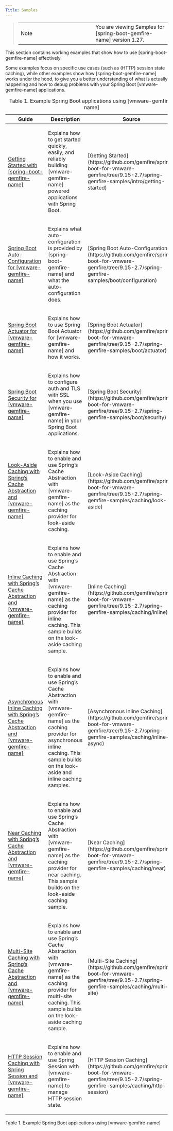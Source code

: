 ```yaml
---
Title: Samples
---
```


<!-- 
 Copyright (c) VMware, Inc. 2022. All rights reserved.
 Licensed to the Apache Software Foundation (ASF) under one or more contributor license
 agreements. See the NOTICE file distributed with this work for additional information regarding
 copyright ownership. The ASF licenses this file to You under the Apache License, Version 2.0 (the
 "License"); you may not use this file except in compliance with the License. You may obtain a
 copy of the License at
 
 http://www.apache.org/licenses/LICENSE-2.0
 
 Unless required by applicable law or agreed to in writing, software distributed under the License
 is distributed on an "AS IS" BASIS, WITHOUT WARRANTIES OR CONDITIONS OF ANY KIND, either express
 or implied. See the License for the specific language governing permissions and limitations under
 the License.
-->



> 
>
> <table>
> <colgroup>
> <col style="width: 50%" />
> <col style="width: 50%" />
> </colgroup>
> <tbody>
> <tr class="odd">
> <td class="icon">
> Note
> </td>
> <td class="content">You are viewing Samples for [spring-boot-gemfire-name] version 1.27.</td>
> </tr>
> </tbody>
> </table>
>
> 





This section contains working examples that show how to use [spring-boot-gemfire-name]  effectively.





Some examples focus on specific use cases (such as (HTTP) session state
caching), while other examples show how [spring-boot-gemfire-name] works under the hood, to
give you a better understanding of what is actually happening and how to
debug problems with your Spring Boot [vmware-gemfire-name]
applications.



<table class="tableblock frame-all grid-all stretch">
<caption>Table 1. Example Spring Boot applications using
[vmware-gemfire-name]</caption>
<colgroup>
<col style="width: 33%" />
<col style="width: 33%" />
<col style="width: 33%" />
</colgroup>
<thead>
<tr class="header">
<th class="tableblock halign-left valign-top">Guide</th>
<th class="tableblock halign-left valign-top">Description</th>
<th class="tableblock halign-left valign-top">Source</th>
</tr>
</thead>
<tbody>
<tr class="odd">
<td class="tableblock halign-left valign-top"><p><a
href="guides/getting-started.html">Getting Started with [spring-boot-gemfire-name]</a></p></td>
<td class="tableblock halign-left valign-top"><p>Explains how to get
started quickly, easily, and reliably building [vmware-gemfire-name]
powered applications with Spring Boot.</p></td>
<td
class="tableblock halign-left valign-top"><p> [Getting Started](https://github.com/gemfire/spring-boot-for-vmware-gemfire/tree/9.15-2.7/spring-gemfire-samples/intro/getting-started)</p></td>
</tr>
<tr class="even">
<td class="tableblock halign-left valign-top"><p><a
href="guides/boot-configuration.html">Spring Boot Auto-Configuration for
[vmware-gemfire-name]</a></p></td>
<td class="tableblock halign-left valign-top"><p>Explains what
auto-configuration is provided by [spring-boot-gemfire-name] and what the auto-configuration
does.</p></td>
<td
class="tableblock halign-left valign-top"><p> [Spring Boot Auto-Configuration](https://github.com/gemfire/spring-boot-for-vmware-gemfire/tree/9.15-2.7/spring-gemfire-samples/boot/configuration)</p></td>
</tr>
<tr class="odd">
<td class="tableblock halign-left valign-top"><p><a
href="guides/boot-actuator.html">Spring Boot Actuator for
[vmware-gemfire-name]</a></p></td>
<td class="tableblock halign-left valign-top"><p>Explains how to use
Spring Boot Actuator for [vmware-gemfire-name] and how it
works.</p></td>
<td
class="tableblock halign-left valign-top"><p> [Spring Boot Actuator](https://github.com/gemfire/spring-boot-for-vmware-gemfire/tree/9.15-2.7/spring-gemfire-samples/boot/actuator)</p></td>
</tr>
<tr class="even">
<td class="tableblock halign-left valign-top"><p><a
href="guides/boot-security.html">Spring Boot Security for
[vmware-gemfire-name]</a></p></td>
<td class="tableblock halign-left valign-top"><p>Explains how to
configure auth and TLS with SSL when you use [vmware-gemfire-name] in
your Spring Boot applications.</p></td>
<td
class="tableblock halign-left valign-top"><p> [Spring Boot Security](https://github.com/gemfire/spring-boot-for-vmware-gemfire/tree/9.15-2.7/spring-gemfire-samples/boot/security)</p></td>
</tr>
<tr class="odd">
<td class="tableblock halign-left valign-top"><p><a
href="guides/caching-look-aside.html">Look-Aside Caching with Spring’s
Cache Abstraction and [vmware-gemfire-name]</a></p></td>
<td class="tableblock halign-left valign-top"><p>Explains how to enable
and use Spring’s Cache Abstraction with [vmware-gemfire-name] as the
caching provider for look-aside caching.</p></td>
<td
class="tableblock halign-left valign-top"><p> [Look-Aside Caching](https://github.com/gemfire/spring-boot-for-vmware-gemfire/tree/9.15-2.7/spring-gemfire-samples/caching/look-aside)</p></td>
</tr>
<tr class="even">
<td class="tableblock halign-left valign-top"><p><a
href="guides/caching-inline.html">Inline Caching with Spring’s Cache
Abstraction and [vmware-gemfire-name]</a></p></td>
<td class="tableblock halign-left valign-top"><p>Explains how to enable
and use Spring’s Cache Abstraction with [vmware-gemfire-name] as the
caching provider for inline caching. This sample builds on the
look-aside caching sample.</p></td>
<td
class="tableblock halign-left valign-top"><p> [Inline Caching](https://github.com/gemfire/spring-boot-for-vmware-gemfire/tree/9.15-2.7/spring-gemfire-samples/caching/inline)</p></td>
</tr>
<tr class="odd">
<td class="tableblock halign-left valign-top"><p><a
href="guides/caching-inline-async.html">Asynchronous Inline Caching with
Spring’s Cache Abstraction and [vmware-gemfire-name]</a></p></td>
<td class="tableblock halign-left valign-top"><p>Explains how to enable
and use Spring’s Cache Abstraction with [vmware-gemfire-name] as the
caching provider for asynchronous inline caching. This sample builds on
the look-aside and inline caching samples.</p></td>
<td
class="tableblock halign-left valign-top"><p> [Asynchronous Inline Caching](https://github.com/gemfire/spring-boot-for-vmware-gemfire/tree/9.15-2.7/spring-gemfire-samples/caching/inline-async)</p></td>
</tr>
<tr class="even">
<td class="tableblock halign-left valign-top"><p><a
href="guides/caching-near.html">Near Caching with Spring’s Cache
Abstraction and [vmware-gemfire-name]</a></p></td>
<td class="tableblock halign-left valign-top"><p>Explains how to enable
and use Spring’s Cache Abstraction with [vmware-gemfire-name] as the
caching provider for near caching. This sample builds on the look-aside
caching sample.</p></td>
<td
class="tableblock halign-left valign-top"><p> [Near Caching](https://github.com/gemfire/spring-boot-for-vmware-gemfire/tree/9.15-2.7/spring-gemfire-samples/caching/near)</p></td>
</tr>
<tr class="odd">
<td class="tableblock halign-left valign-top"><p><a
href="guides/caching-multi-site.html">Multi-Site Caching with Spring’s
Cache Abstraction and [vmware-gemfire-name]</a></p></td>
<td class="tableblock halign-left valign-top"><p>Explains how to enable
and use Spring’s Cache Abstraction with [vmware-gemfire-name] as the
caching provider for multi-site caching. This sample builds on the
look-aside caching sample.</p></td>
<td
class="tableblock halign-left valign-top"><p> [Multi-Site Caching](https://github.com/gemfire/spring-boot-for-vmware-gemfire/tree/9.15-2.7/spring-gemfire-samples/caching/multi-site)</p></td>
</tr>
<tr class="even">
<td class="tableblock halign-left valign-top"><p><a
href="guides/caching-http-session.html">HTTP Session Caching with Spring
Session and [vmware-gemfire-name]</a></p></td>
<td class="tableblock halign-left valign-top"><p>Explains how to enable
and use Spring Session with [vmware-gemfire-name] to manage HTTP
session state.</p></td>
<td
class="tableblock halign-left valign-top"><p> [HTTP Session Caching](https://github.com/gemfire/spring-boot-for-vmware-gemfire/tree/9.15-2.7/spring-gemfire-samples/caching/http-session)</p></td>
</tr>
</tbody>
</table>

Table 1. Example Spring Boot applications using [vmware-gemfire-name]







<div id="footer">

<div id="footer-text">




